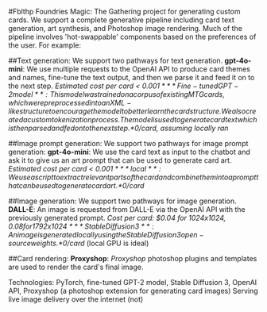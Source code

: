 #Fblthp Foundries
Magic: The Gathering project for generating custom cards. We support a complete generative pipeline including card text generation, art synthesis, and Photoshop image rendering.
Much of the pipeline involves 'hot-swappable' components based on the preferences of the user. For example:

##Text generation:
We support two pathways for text generation. 
**gpt-4o-mini**: We use multiple requests to the OpenAI API to produce card themes and names, fine-tune the text output, and then we parse it and feed it on to the next step. *Estimated cost per card < $0.001*
**Fine-tuned GPT-2 model**: This model was trained on a corpus of existing MTG cards, which were preprocessed into an XML-like structure to encourage the model to better learn the card structure. We also created a custom tokenization process. The model is used to generate card text which is then parsed and fed on to the next step. *$0/card, assuming locally ran*

##Image prompt generation:
We support two pathways for image prompt generation:
**gpt-4o-mini**: We use the card text as input to the chatbot and ask it to give us an art prompt that can be used to generate card art. *Estimated cost per card < $0.001*
**local**: We use a script to extract relevant parts of the card and combine them into a prompt that can be used to generate card art. *$0/card*

##Image generation:
We support two pathways for image generation.
**DALL-E**: An image is requested from DALL-E via the OpenAI API with the previously generated prompt. *Cost per card: $0.04 for 1024x1024, $0.08 for 1792x1024*
**Stable Diffusion 3**: An image is generated locally using the Stable Diffusion 3 open-source weights. *$0/card* (local GPU is ideal)

##Card rendering:
**Proxyshop**: *Proxyshop* photoshop plugins and templates are used to render the card's final image.


Technologies: PyTorch, fine-tuned GPT-2 model, Stable Diffusion 3, OpenAI API, Proxyshop (a photoshop extension for generating card images)
Serving live image delivery over the internet (not)

